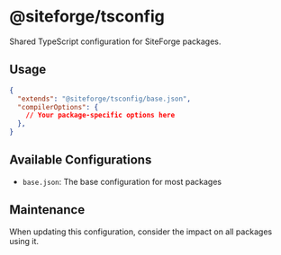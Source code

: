 # @siteforge/tsconfig

Shared TypeScript configuration for SiteForge packages.

## Usage

```json
{
  "extends": "@siteforge/tsconfig/base.json",
  "compilerOptions": {
    // Your package-specific options here
  },
}
```

## Available Configurations

- `base.json`: The base configuration for most packages

## Maintenance

When updating this configuration, consider the impact on all packages using it.

